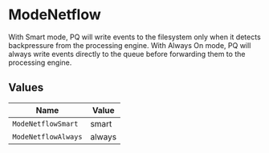 # ModeNetflow

With Smart mode, PQ will write events to the filesystem only when it detects backpressure from the processing engine. With Always On mode, PQ will always write events directly to the queue before forwarding them to the processing engine.


## Values

| Name                | Value               |
| ------------------- | ------------------- |
| `ModeNetflowSmart`  | smart               |
| `ModeNetflowAlways` | always              |